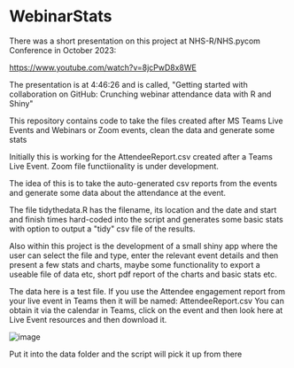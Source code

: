 # WebinarStats

There was a short presentation on this project at NHS-R/NHS.pycom Conference in October 2023:

https://www.youtube.com/watch?v=8jcPwD8x8WE

The presentation is at 4:46:26 and is called, "Getting started with collaboration on GitHub: Crunching webinar attendance data with R and Shiny"


This repository contains code to take the files created after MS Teams Live Events and Webinars or Zoom events, clean the data and generate some stats

Initially this is working for the AttendeeReport.csv created after a Teams Live Event. Zoom file functiionality is under development.

The idea of this is to take the auto-generated csv reports from the events and generate some data about the attendance at the event.

The file tidythedata.R has the filename, its location and the date and start and finish times hard-coded into the script and generates some basic stats with option to output a "tidy" csv file of the results.

Also within this project is the development of a small shiny app where the user can select the file and type, enter the relevant event details and then present a few stats and charts, maybe some functionality to export a useable file of data etc, short pdf report of the charts and basic stats etc.

The data here is a test file.  If you use the Attendee engagement report from your live event in Teams then it will be named:  AttendeeReport.csv 
You can obtain it via the calendar in Teams, click on the event and then look here at Live Event resources and then download it.

![image](https://user-images.githubusercontent.com/103451105/224339648-fba18b0f-fe33-4252-b59d-3914699d845d.png)


Put it into the data folder and the script will pick it up from there

